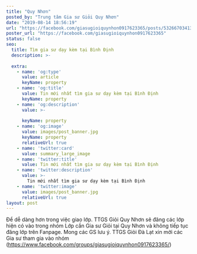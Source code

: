 ```yaml
---
title: "Quy Nhơn"
posted_by: "Trung tâm Gia sư Giỏi Quy Nhơn"
date: "2019-08-14 18:56:19"
url: "https://facebook.com/giasugioiquynhon0917623365/posts/532667034138628"
poster_url: "https://facebook.com/giasugioiquynhon0917623365"
status: false
seo:
  title: Tìm gia sư dạy kèm tại Bình Định
  description: >-
    
  extra:
    - name: 'og:type'
      value: article
      keyName: property
    - name: 'og:title'
      value: Tin mới nhất tìm gia sư dạy kèm tại Bình Định
      keyName: property
    - name: 'og:description'
      value: >-
        
      keyName: property
    - name: 'og:image'
      value: images/post_banner.jpg
      keyName: property
      relativeUrl: true
    - name: 'twitter:card'
      value: summary_large_image
    - name: 'twitter:title'
      value: Tin mới nhất tìm gia sư dạy kèm tại Bình Định
    - name: 'twitter:description'
      value: >-
        Tin mới nhất tìm gia sư dạy kèm tại Bình Định
    - name: 'twitter:image'
      value: images/post_banner.jpg
      relativeUrl: true
layout: post
---
```

Để dễ dàng hơn trong việc giao lớp. TTGS Giỏi Quy Nhơn sẽ đăng các lớp hiện có vào trong nhóm Lớp cần Gia sư Giỏi tại Quy Nhơn và không tiếp tục đăng lớp trên Fanpage. Mong các GS lưu ý. TTGS Giỏi Đà Lạt xin mời các Gia sư tham gia vào nhóm (https://www.facebook.com/groups/giasugioiquynhon0917623365/)
